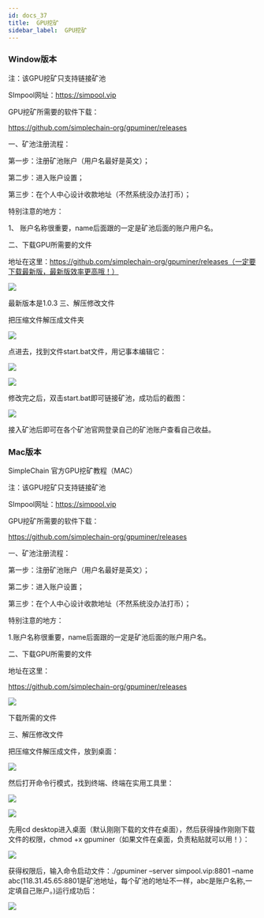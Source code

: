 ```yaml
---
id: docs_37
title:  GPU挖矿
sidebar_label:  GPU挖矿
---
```


### Window版本

注：该GPU挖矿只支持链接矿池

SImpool网址：https://simpool.vip

GPU挖矿所需要的软件下载：

https://github.com/simplechain-org/gpuminer/releases

一、矿池注册流程：

第一步：注册矿池账户（用户名最好是英文）；

第二步：进入账户设置；

第三步：在个人中心设计收款地址（不然系统没办法打币）；

特别注意的地方：

1、 账户名称很重要，name后面跟的一定是矿池后面的账户用户名。

二、下载GPU所需要的文件

地址在这里：https://github.com/simplechain-org/gpuminer/releases（一定要下载最新版，最新版效率更高哦！）

![](https://upload-images.jianshu.io/upload_images/13694105-7c1c17b81f995302.png?imageMogr2/auto-orient/strip|imageView2/2/w/831)
 
最新版本是1.0.3
三、解压修改文件

把压缩文件解压成文件夹


![](https://upload-images.jianshu.io/upload_images/13694105-5b536f012545d352.png?imageMogr2/auto-orient/strip|imageView2/2/w/94)

点进去，找到文件start.bat文件，用记事本编辑它：

![](https://upload-images.jianshu.io/upload_images/13694105-2c49e8b5f8c63597.png?imageMogr2/auto-orient/strip|imageView2/2/w/416)

![](https://upload-images.jianshu.io/upload_images/13694105-fd0ca3ccee02e912.png?imageMogr2/auto-orient/strip|imageView2/2/w/1200)

修改完之后，双击start.bat即可链接矿池，成功后的截图：

![](https://upload-images.jianshu.io/upload_images/13694105-bfb37ce5ba394d89.png?imageMogr2/auto-orient/strip|imageView2/2/w/978)

接入矿池后即可在各个矿池官网登录自己的矿池账户查看自己收益。

### Mac版本

SimpleChain 官方GPU挖矿教程（MAC）

注：该GPU挖矿只支持链接矿池

SImpool网址：https://simpool.vip

GPU挖矿所需要的软件下载：

https://github.com/simplechain-org/gpuminer/releases

一、矿池注册流程：

第一步：注册矿池账户（用户名最好是英文）；

第二步：进入账户设置；

第三步：在个人中心设计收款地址（不然系统没办法打币）；

特别注意的地方：

1.账户名称很重要，name后面跟的一定是矿池后面的账户用户名。

二、下载GPU所需要的文件

地址在这里：

https://github.com/simplechain-org/gpuminer/releases

![](https://upload-images.jianshu.io/upload_images/13694105-8dd067e04d3f1106.png?imageMogr2/auto-orient/strip|imageView2/2/w/831)

下载所需的文件

三、解压修改文件

把压缩文件解压成文件，放到桌面：

![](https://upload-images.jianshu.io/upload_images/13694105-ac17269a060d06a2.png?imageMogr2/auto-orient/strip|imageView2/2/w/132)

然后打开命令行模式，找到终端、终端在实用工具里：

![](https://upload-images.jianshu.io/upload_images/13694105-9eb5a40c6b078efd.png?imageMogr2/auto-orient/strip|imageView2/2/w/419)

![](https://upload-images.jianshu.io/upload_images/13694105-672de6d7fe44f1a0.png?imageMogr2/auto-orient/strip|imageView2/2/w/416)
 

先用cd desktop进入桌面（默认刚刚下载的文件在桌面），然后获得操作刚刚下载文件的权限，chmod +x gpuminer（如果文件在桌面，负责粘贴就可以用！）：

![](https://upload-images.jianshu.io/upload_images/13694105-08d99e08c7022d79.png?imageMogr2/auto-orient/strip|imageView2/2/w/687)


获得权限后，输入命令启动文件：./gpuminer –server simpool.vip:8801 –name abc(118.31.45.65:8801是矿池地址，每个矿池的地址不一样，abc是账户名称,一定填自己账户。)运行成功后：

![](https://upload-images.jianshu.io/upload_images/13694105-89a2ff3dbed40a49.png?imageMogr2/auto-orient/strip|imageView2/2/w/687)

 





